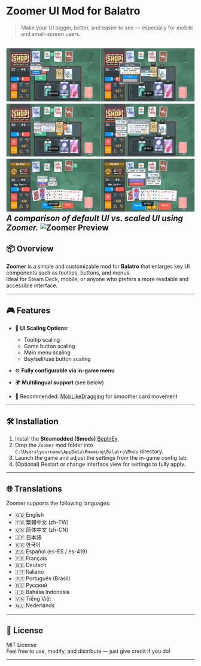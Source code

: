 # Zoomer UI Mod for Balatro

> Make your UI bigger, better, and easier to see — especially for mobile and small-screen users.

![Zoomer Preview](images/comp0.jpg)  
![Zoomer Preview](images/comp1.jpg)  
![Zoomer Preview](images/comp2.jpg)  
*A comparison of default UI vs. scaled UI using Zoomer.*
![Zoomer Preview](images/configt.jpg)  
---

## 📦 Overview

**Zoomer** is a simple and customizable mod for **Balatro** that enlarges key UI components such as tooltips, buttons, and menus.  
Ideal for Steam Deck, mobile, or anyone who prefers a more readable and accessible interface.

---

## 🎮 Features

- 📐 **UI Scaling Options**:
  - Tooltip scaling
  - Game button scaling
  - Main menu scaling
  - Buy/sell/use button scaling

- ⚙️ **Fully configurable via in-game menu**
- 🌍 **Multilingual support** (see below)
- 🤝 Recommended: [MobLikeDragging](https://www.nexusmods.com/balatro/mods/133) for smoother card movement

---

## 🛠️ Installation

1. Install the **Steamodded (Smods)** [BepInEx](https://www.nexusmods.com/balatro/mods/45).
2. Drop the `Zoomer` mod folder into `C:\Users\yourname\AppData\Roaming\Balatro\Mods` directory.
3. Launch the game and adjust the settings from the in-game config tab.
4. (Optional) Restart or change interface view for settings to fully apply.

---

## 🌐 Translations

Zoomer supports the following languages:

- 🇬🇧 English
- 🇹🇼 繁體中文 (zh-TW)
- 🇨🇳 简体中文 (zh-CN)
- 🇯🇵 日本語
- 🇰🇷 한국어
- 🇪🇸 Español (es-ES / es-419)
- 🇫🇷 Français
- 🇩🇪 Deutsch
- 🇮🇹 Italiano
- 🇵🇹 Português (Brasil)
- 🇷🇺 Русский
- 🇮🇩 Bahasa Indonesia
- 🇻🇳 Tiếng Việt
- 🇳🇱 Nederlands

---

## 📝 License

MIT License  
Feel free to use, modify, and distribute — just give credit if you do!

---
